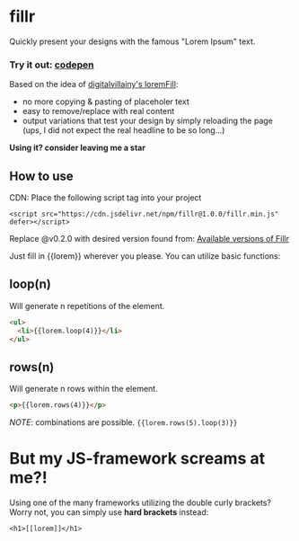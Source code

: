 # fillr

Quickly present your designs with the famous "Lorem Ipsum" text.

### Try it out: [codepen](https://codepen.io/neoan/pen/ExYJMwE?editors=1000)

Based on the idea of [digitalvillainy's loremFill](https://github.com/digitalvillainy/loremFill):

- no more copying & pasting of placeholer text
- easy to remove/replace with real content
- output variations that test your design by simply reloading the page (ups, I did not expect the real headline to be so long...)



**Using it? consider leaving me a star**

## How to use

CDN: Place the following script tag into your project 

`<script src="https://cdn.jsdelivr.net/npm/fillr@1.0.0/fillr.min.js" defer></script>`

Replace @v0.2.0 with desired version found from: [Available versions of Fillr](https://github.com/sroehrl/fillr/tags)

Just fill in {{lorem}} wherever you please. You can utilize basic functions:

## loop(n)
Will generate n repetitions of the element.

```HTML
<ul>
  <li>{{lorem.loop(4)}}</li>
</ul>

```

## rows(n)
Will generate n rows within the element.

```HTML
<p>{{lorem.rows(4)}}</p>

```

_NOTE_: combinations are possible.
`{{lorem.rows(5).loop(3)}}`

# But my JS-framework screams at me?!
Using one of the many frameworks utilizing the double curly brackets? Worry not, you can simply use **hard brackets** instead:

`<h1>[[lorem]]</h1>`
